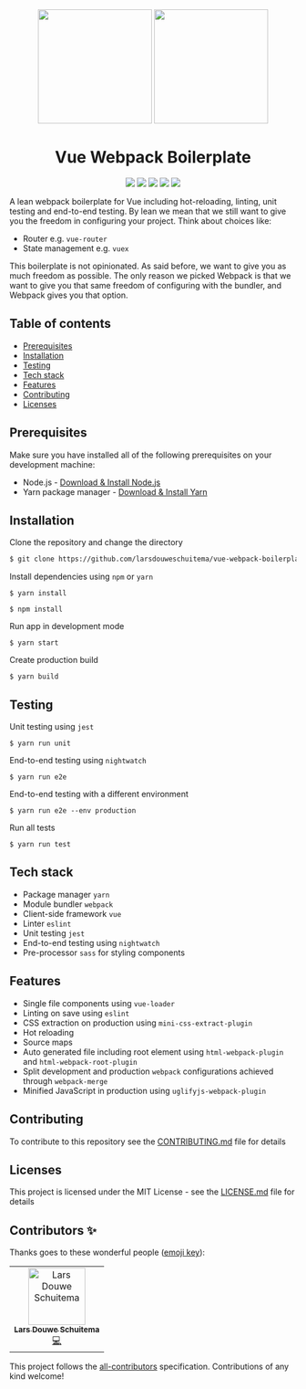 <div align="center">
  <img width="200" height="200" src="https://vuejs.org/images/logo.png">
  <img width="200" height="200" src="https://webpack.js.org/assets/icon-square-big.svg">
  <h1>Vue Webpack Boilerplate</h1>
</div>

<p align="center">
<img src="https://img.shields.io/badge/version-1.2.4-green.svg" />
<img src="https://img.shields.io/badge/all_contributors-1-orange.svg?style=flat-square" />
<img src="https://img.shields.io/github/issues/larsdouweschuitema/vue-webpack-boilerplate" />
<img src="https://img.shields.io/github/stars/larsdouweschuitema/vue-webpack-boilerplate" />
<img src="https://img.shields.io/github/license/larsdouweschuitema/vue-webpack-boilerplate" />
</p>

A lean webpack boilerplate for Vue including hot-reloading, linting, unit testing and end-to-end testing. By lean we mean that we still want to give you the freedom in configuring your project. Think about choices like:
- Router e.g. `vue-router`
- State management e.g. `vuex`

This boilerplate is not opinionated. As said before, we want to give you as much freedom as possible. The only reason we picked Webpack is that we want to give you that same freedom of configuring with the bundler, and Webpack gives you that option.

## Table of contents

- [Prerequisites](#prerequisites)
- [Installation](#installation)
- [Testing](#testing)
- [Tech stack](#tech-stack)
- [Features](#features)
- [Contributing](#contributing)
- [Licenses](#licenses)

## Prerequisites

Make sure you have installed all of the following prerequisites on your development machine:

- Node.js - [Download & Install Node.js](https://nodejs.org/en/download/)
- Yarn package manager - [Download & Install Yarn](https://yarnpkg.com/en/docs/install#mac-stable)

## Installation

Clone the repository and change the directory

```bash
$ git clone https://github.com/larsdouweschuitema/vue-webpack-boilerplate && cd vue-webpack-boilerplate
```

Install dependencies using `npm` or `yarn`
```
$ yarn install
```
```
$ npm install
```

Run app in development mode

```
$ yarn start
```

Create production build

```
$ yarn build
```

## Testing
Unit testing using `jest`

```
$ yarn run unit
```

End-to-end testing using `nightwatch`
```
$ yarn run e2e
```

End-to-end testing with a different environment
```
$ yarn run e2e --env production
```

Run all tests
```
$ yarn run test
```


## Tech stack

- Package manager `yarn`
- Module bundler `webpack`
- Client-side framework `vue`
- Linter `eslint`
- Unit testing `jest`
- End-to-end testing using `nightwatch`
- Pre-processor `sass` for styling components

## Features

- Single file components using `vue-loader`
- Linting on save using `eslint`
- CSS extraction on production using `mini-css-extract-plugin`
- Hot reloading
- Source maps
- Auto generated file including root element using `html-webpack-plugin` and `html-webpack-root-plugin`
- Split development and production `webpack` configurations achieved through `webpack-merge`
- Minified JavaScript in production using `uglifyjs-webpack-plugin`

## Contributing

To contribute to this repository see the [CONTRIBUTING.md](CONTRIBUTING.md) file for details

## Licenses

This project is licensed under the MIT License - see the [LICENSE.md](LICENSE.md) file for details

## Contributors ✨

Thanks goes to these wonderful people ([emoji key](https://allcontributors.org/docs/en/emoji-key)):

<!-- ALL-CONTRIBUTORS-LIST:START - Do not remove or modify this section -->
<!-- prettier-ignore -->
<table>
  <tr>
    <td align="center"><a href="http://www.larsschuitema.nl"><img src="https://avatars3.githubusercontent.com/u/8817968?v=4" width="100px;" alt="Lars Douwe Schuitema"/><br /><sub><b>Lars Douwe Schuitema</b></sub></a><br /><a href="https://github.com/larsdouweschuitema/vue-webpack-boilerplate/commits?author=larsdouweschuitema" title="Code">💻</a></td>
  </tr>
</table>

<!-- ALL-CONTRIBUTORS-LIST:END -->

This project follows the [all-contributors](https://github.com/all-contributors/all-contributors) specification. Contributions of any kind welcome!
